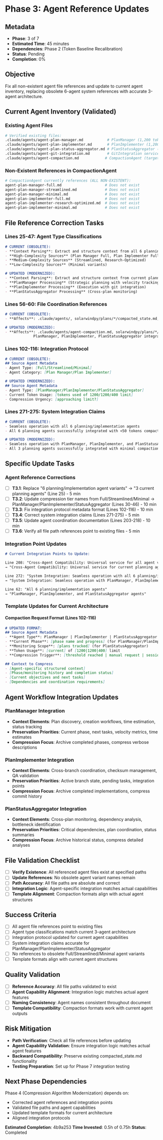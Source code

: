 # Phase 3: Agent Reference Updates  

## Metadata
- **Phase**: 3 of 7
- **Estimated Time**: 45 minutes
- **Dependencies**: Phase 2 (Token Baseline Recalibration)
- **Status**: Pending
- **Completion**: 0%

## Objective
Fix all non-existent agent file references and update to current agent inventory, replacing obsolete 6-agent system references with accurate 3-agent architecture.

## Current Agent Inventory (Validated)

### Existing Agent Files
```bash
# Verified existing files:
.claude/agents/agent-plan-manager.md           # PlanManager (1,200 tokens)
.claude/agents/agent-plan-implementer.md       # PlanImplementer (1,200 tokens)  
.claude/agents/agent-plan-status-aggregator.md # PlanStatusAggregator (~400 tokens)
.claude/agents/agent-git-integration.md        # GitIntegration service
.claude/agents/agent-compaction.md            # CompactionAgent (target for updates)
```

### Non-Existent References in CompactionAgent
```bash
# CompactionAgent currently references (ALL NON-EXISTENT):
agent-plan-manager-full.md                    # Does not exist
agent-plan-manager-streamlined.md             # Does not exist  
agent-plan-manager-minimal.md                 # Does not exist
agent-plan-implementer-full.md                # Does not exist
agent-plan-implementer-research-optimized.md  # Does not exist
agent-plan-implementer-minimal.md             # Does not exist
```

## File Reference Correction Tasks

### Lines 25-47: Agent Type Classifications
```markdown
# CURRENT (OBSOLETE):
- **Context Parsing**: Extract and structure context from all 6 planning/implementation agent variants
- **High-Complexity Sources** (Plan Manager Full, Plan Implementer Full)
- **Medium-Complexity Sources** (Streamlined, Research-Optimized)
- **Low-Complexity Sources** (Minimal variants)

# UPDATED (MODERNIZED):
- **Context Parsing**: Extract and structure context from current planning agents
- **PlanManager Processing** (Strategic planning with velocity tracking)  
- **PlanImplementer Processing** (Execution with git integration)
- **PlanStatusAggregator Processing** (Cross-plan monitoring)
```

### Lines 56-60: File Coordination References
```markdown
# CURRENT (OBSOLETE):
- **Affects**: .claude/agents/, solarwindpy/plans/*/compacted_state.md, all planning agents

# UPDATED (MODERNIZED):
- **Affects**: .claude/agents/agent-compaction.md, solarwindpy/plans/*/compacted_state.md, 
             PlanManager, PlanImplementer, PlanStatusAggregator integration
```

### Lines 102-116: Integration Protocol
```markdown
# CURRENT (OBSOLETE):
## Source Agent Metadata
- Agent Type: [Full/Streamlined/Minimal]
- Agent Category: [Plan Manager/Plan Implementer]

# UPDATED (MODERNIZED):
## Source Agent Metadata
- Agent Type: [PlanManager/PlanImplementer/PlanStatusAggregator]
- Current Token Usage: [tokens used of 1200/1200/400 limit]
- Compression Urgency: [approaching limit?]
```

### Lines 271-275: System Integration Claims
```markdown
# CURRENT (OBSOLETE):
- Seamless operation with all 6 planning/implementation agents
- All 6 planning agents successfully integrated with <50 tokens compaction logic each

# UPDATED (MODERNIZED):  
- Seamless operation with PlanManager, PlanImplementer, and PlanStatusAggregator
- All 3 planning agents successfully integrated with minimal compaction overhead
```

## Specific Update Tasks

### Agent Reference Corrections
- [ ] **T3.1**: Replace "6 planning/implementation agent variants" → "3 current planning agents" (Line 25) - 5 min
- [ ] **T3.2**: Update compression tier names from Full/Streamlined/Minimal → PlanManager/PlanImplementer/StatusAggregator (Lines 30-46) - 10 min  
- [ ] **T3.3**: Fix integration protocol metadata format (Lines 102-116) - 10 min
- [ ] **T3.4**: Correct system integration claims (Lines 271-275) - 5 min
- [ ] **T3.5**: Update agent coordination documentation (Lines 203-218) - 10 min
- [ ] **T3.6**: Verify all file path references point to existing files - 5 min

### Integration Point Updates
```markdown
# Current Integration Points to Update:

Line 208: "Cross-Agent Compatibility: Universal service for all agent variants"
→ "Cross-Agent Compatibility: Universal service for current planning agents"

Line 272: "System Integration: Seamless operation with all 6 planning/implementation agents"  
→ "System Integration: Seamless operation with PlanManager, PlanImplementer, and PlanStatusAggregator"

Line 62: "All 6 planning/implementation agents"
→ "PlanManager, PlanImplementer, and PlanStatusAggregator agents"
```

### Template Updates for Current Architecture

#### Compaction Request Format (Lines 102-116)
```markdown
# UPDATED FORMAT:
## Source Agent Metadata
- **Agent Type**: PlanManager | PlanImplementer | PlanStatusAggregator
- **Current Phase**: [phase name and progress] (for PlanManager/PlanImplementer)
- **Monitoring Scope**: [plans tracked] (for PlanStatusAggregator)
- **Token Usage**: [current] of [1200|1200|400] limit
- **Compression Trigger**: [threshold reached | manual request | session boundary]

## Context to Compress
- [Agent-specific structured context]
- [Phase/monitoring history and completion status]
- [Current objectives and next tasks]  
- [Dependencies and coordination requirements]
```

## Agent Workflow Integration Updates

### PlanManager Integration
- **Context Elements**: Plan discovery, creation workflows, time estimation, status tracking
- **Preservation Priorities**: Current phase, next tasks, velocity metrics, time estimates
- **Compression Focus**: Archive completed phases, compress verbose descriptions

### PlanImplementer Integration  
- **Context Elements**: Cross-branch coordination, checksum management, QA validation
- **Preservation Priorities**: Active branch state, pending tasks, integration points
- **Compression Focus**: Archive completed implementations, compress commit history

### PlanStatusAggregator Integration
- **Context Elements**: Cross-plan monitoring, dependency analysis, bottleneck identification
- **Preservation Priorities**: Critical dependencies, plan coordination, status summaries
- **Compression Focus**: Archive historical status, compress detailed analyses

## File Validation Checklist
- [ ] **Verify Existence**: All referenced agent files exist at specified paths
- [ ] **Update References**: No obsolete agent variant names remain  
- [ ] **Path Accuracy**: All file paths are absolute and correct
- [ ] **Integration Logic**: Agent-specific integration matches actual capabilities
- [ ] **Template Alignment**: Compaction formats align with actual agent structures

## Success Criteria
- [ ] All agent file references point to existing files
- [ ] Agent type classifications match current 3-agent architecture
- [ ] Integration protocol updated for current agent capabilities
- [ ] System integration claims accurate for PlanManager/PlanImplementer/StatusAggregator
- [ ] No references to obsolete Full/Streamlined/Minimal agent variants
- [ ] Template formats align with current agent structures

## Quality Validation
- [ ] **Reference Accuracy**: All file paths validated to exist
- [ ] **Agent Capability Alignment**: Integration logic matches actual agent features
- [ ] **Naming Consistency**: Agent names consistent throughout document
- [ ] **Template Compatibility**: Compaction formats work with current agent outputs

## Risk Mitigation
- **Path Verification**: Check all file references before updating
- **Agent Capability Validation**: Ensure integration logic matches actual agent features  
- **Backward Compatibility**: Preserve existing compacted_state.md functionality
- **Testing Preparation**: Set up for Phase 7 integration testing

## Next Phase Dependencies
Phase 4 (Compression Algorithm Modernization) depends on:
- Corrected agent references and integration points
- Validated file paths and agent capabilities
- Updated template formats for current architecture
- Aligned integration protocols

**Estimated Completion**: 4b9a253
**Time Invested**: 0.5h of 0.75h
**Status**: Completed